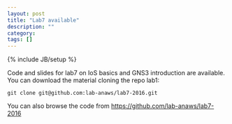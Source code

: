 ```yaml
---
layout: post
title: "Lab7 available"
description: ""
category: 
tags: []
---
```

{% include JB/setup %}

Code and slides for lab7 on IoS basics and GNS3 introduction are available.
You can download the material cloning the repo lab1:
```
git clone git@github.com:lab-anaws/lab7-2016.git
```

You can also browse the code from  <https://github.com/lab-anaws/lab7-2016>

